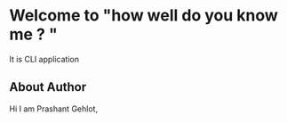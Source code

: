 # Welcome to "how well do you know me ? "

It is CLI application 

## About Author

Hi I am Prashant Gehlot,